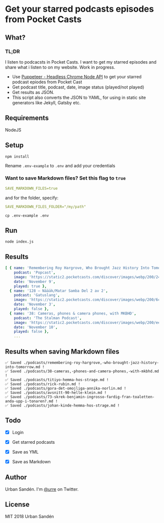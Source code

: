 # Get your starred podcasts episodes from Pocket Casts

## What?

### TL;DR
I listen to podcacsts in Pocket Casts. I want to get my starred episodes and share what i listen to on my website. Work in progress.

+ Use [Puppeteer - Headless Chrome Node API](https://github.com/GoogleChrome/puppeteer) to get your starred podcast epiodes from Pocket Cast
+ Get podcast title, podcast, date, image status (played/not played)
+ Get results as JSON.
+ This script also converts the JSON to YAML, for using in static site generators like Jekyll, Gatsby etc.

## Requirements

NodeJS

## Setup

```shell
npm install
```

Rename `.env-example` to `.env` and add your credentials

### Want to save Markdown files? Set this flag to `true`
```yml
SAVE_MARKDOWN_FILES=true
```

and for the folder, specify:

```yml
SAVE_MARKDOWN_FILES_FOLDER="/my/path"
```

```shell
cp .env-example .env
```

## Run
```shell
node index.js
```

## Results
```yml
[ { name: 'Remembering Roy Hargrove, Who Brought Jazz History Into Tomorrow',
    podcast: 'Popcast',
    image: 'https://static2.pocketcasts.com/discover/images/webp/200/24f9a050-1b0c-012e-006e-00163e1b201c.webp',
    date: 'November 9',
    played: true },
  { name: '128 – Näääk/Matar Samba Del 2 av 2',
    podcast: 'Gatuslang',
    image: 'https://static2.pocketcasts.com/discover/images/webp/200/6cbdbba0-e7c3-012f-9714-723c91aeae46.webp',
    date: 'November 3',
    played: false },
  { name: '38: Cameras, phones & camera phones, with MKBHD',
    podcast: 'The Stalman Podcast',
    image: 'https://static2.pocketcasts.com/discover/images/webp/200/eeca35d0-b2bc-0135-9e5e-5bb073f92b78.webp',
    date: 'November 10',
    played: false },
    ...
```

## Results when saving Markdown files
```shell
✅ Saved ./podcasts/remembering-roy-hargrove,-who-brought-jazz-history-into-tomorrow.md !
✅ Saved ./podcasts/38-cameras,-phones-and-camera-phones,-with-mkbhd.md !
✅ Saved ./podcasts/titiyo-hemma-hos-strage.md !
✅ Saved ./podcasts/rick-rubin.md !
✅ Saved ./podcasts/gora-det-omojliga-annika-norlin.md !
✅ Saved ./podcasts/avsnitt-90-helle-klein.md !
✅ Saved ./podcasts/73-skrek-benjamin-ingrosso-fardig-fran-toaletten-anda-upp-i-tonaren?.md !
✅ Saved ./podcasts/johan-kinde-hemma-hos-strage.md !
```


## Todo

- [x] Login
- [x] Get starred podcasts
- [x] Save as YML
- [x] Save as Markdown


## Author
Urban Sandén. I'm [@urre](https://twitter.com/Urre) on Twitter.

## License
MIT 2018 Urban Sandén
